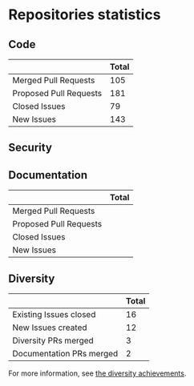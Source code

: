 # Repositories statistics

## Code

|                          | Total |
| ------------------------ | ----- |
| Merged Pull Requests     | 105   |
| Proposed Pull Requests   | 181   |
| Closed Issues            |  79   |
| New Issues               | 143   |

## Security

## Documentation

|                          | Total |
| ------------------------ | ----- |
| Merged Pull Requests     |       |
| Proposed Pull Requests   |       |
| Closed Issues            |       |
| New Issues               |       |

## Diversity

|                          | Total |
| ------------------------ | ----- |
| Existing Issues closed   | 16    |
| New Issues created       | 12    |
| Diversity PRs merged     | 3     |
| Documentation PRs merged | 2     |

For more information, see [the diversity achievements](diversity.md).
